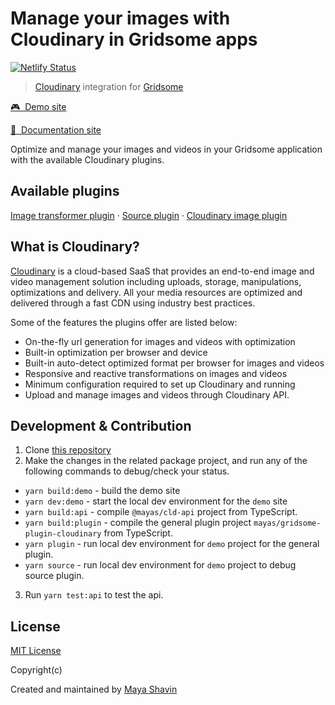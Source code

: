# Manage your images with Cloudinary in Gridsome apps

[![Netlify Status](https://api.netlify.com/api/v1/badges/26ef3048-66c3-46a7-b719-49dcfd1dcd85/deploy-status)](https://app.netlify.com/sites/gridsome-cloudinary/deploys)

> [Cloudinary](https://cloudinary.com) integration for [Gridsome](https://gridsome.org)

[🎮&nbsp; Demo site](https://gridsome-cloudinary.netlify.app/demo)

[📖&nbsp; Documentation site](https://gridsome-cloudinary.netlify.app)

Optimize and manage your images and videos in your Gridsome application with the available Cloudinary plugins.

## Available plugins

[Image transformer plugin](https://github.com/mayashavin/gridsome-plugin-cloudinay/packages/gs-cld-transformer) · [Source plugin](https://github.com/mayashavin/gridsome-plugin-cloudinay/packages/gs-cld-source) · [Cloudinary image plugin](https://github.com/mayashavin/gridsome-plugin-cloudinay/packages/gs-cld-plugin)

## What is Cloudinary?

[Cloudinary](https://cloudinary.com) is a cloud-based SaaS that provides an end-to-end image and video management solution including uploads, storage, manipulations, optimizations and delivery. All your media resources are optimized and delivered through a fast CDN using industry best practices.

Some of the features the plugins offer are listed below:

* On-the-fly url generation for images and videos with optimization
* Built-in optimization per browser and device
* Built-in auto-detect optimized format per browser for images and videos
* Responsive and reactive transformations on images and videos
* Minimum configuration required to set up Cloudinary and running
* Upload and manage images and videos through Cloudinary API.

## Development & Contribution

1. Clone [this repository](https://github.com/mayashavin/gridsome-plugin-cloudinary)
2. Make the changes in the related package project, and run any of the following commands to debug/check your status.

  * `yarn build:demo` - build the demo site
  * `yarn dev:demo` - start the local dev environment for the `demo` site
  * `yarn build:api` - compile `@mayas/cld-api` project from TypeScript.
  * `yarn build:plugin` - compile the general plugin project `mayas/gridsome-plugin-cloudinary` from TypeScript.
  * `yarn plugin` - run local dev environment for `demo` project for the general plugin.
  * `yarn source` - run local dev environment for `demo` project to debug source plugin.

3. Run `yarn test:api` to test the api.

## License

[MIT License](https://github.com/mayashavin/gridsome-plugin-cloudinary/blob/master/LICENSE)

Copyright(c)

Created and maintained by [Maya Shavin](https://twitter.com/MayaShavin)